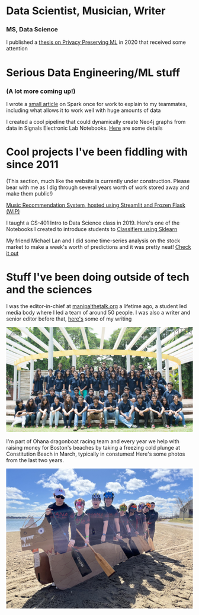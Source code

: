 # Data Scientist, Musician, Writer

### MS, Data Science <br>
I published a [thesis on Privacy Preserving ML](https://digitalcommons.njit.edu/theses/1792/) in 2020 that received some attention

# Serious Data Engineering/ML stuff

### (A lot more coming up!)
I wrote a [small article](https://github.com/EruditeStranger/Spark_Docker/tree/main) on Spark once for work to explain to my teammates, including what allows it to work well with huge amounts of data

I created a cool pipeline that could dynamically create Neo4j graphs from data in Signals Electronic Lab Notebooks. [Here](https://github.com/EruditeStranger/KNIME_Neo4j_UPL/blob/main/README.md) are some details

# Cool projects I've been fiddling with since 2011
(This section, much like the website is currently under construction. Please bear with me as I dig through several years worth of work stored away and make them public!)

[Music Recommendation System, hosted using Streamlit and Frozen Flask (WIP)](https://github.com/EruditeStranger/Music_Rec/tree/main)

I taught a CS-401 Intro to Data Science class in 2019. Here's one of the Notebooks I created to introduce students to [Classifiers using Sklearn](https://github.com/EruditeStranger/CS-301-Scikit-Learn)

My friend Michael Lan and I did some time-series analysis on the stock market to make a week's worth of predictions and it was pretty neat! [Check it out](https://github.com/EruditeStranger/Stock-Market-Analysis)

# Stuff I've been doing outside of tech and the sciences
I was the editor-in-chief at [manipalthetalk.org](manipalthetalk.org) a lifetime ago, a student led media body where I led a team of around 50 people. I was also a writer and senior editor before that, [here's](https://www.manipalthetalk.org/?s=rahul+basu) some of my writing

![MTTN 2015](docs/assets/images/MTTN.jpg)

I'm part of Ohana dragonboat racing team and every year we help with raising money for Boston's beaches by taking a freezing cold plunge at Constitution Beach in March, typically in constumes! Here's some photos from the last two years.

![Save the Harbor Event 2024](docs/assets/images/Ohana2024.jpg)


